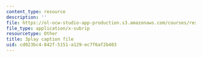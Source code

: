 ```yaml
---
content_type: resource
description: ''
file: https://ol-ocw-studio-app-production.s3.amazonaws.com/courses/res-6-012-introduction-to-probability-spring-2018/cd023bc4842f5151a129ec7f6af2b403_0xuRh3dz_Nc.vtt
file_type: application/x-subrip
resourcetype: Other
title: 3play caption file
uid: cd023bc4-842f-5151-a129-ec7f6af2b403
---
```

